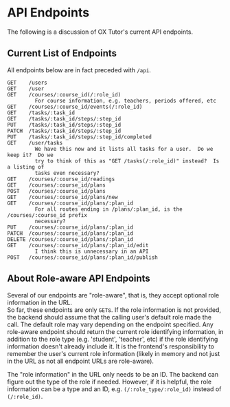 # API Endpoints

The following is a discussion of OX Tutor's current API endpoints.

## Current List of Endpoints

All endpoints below are in fact preceded with `/api`.  

```
GET    /users
GET    /user
GET    /courses/:course_id(/:role_id)
         For course information, e.g. teachers, periods offered, etc
GET    /courses/:course_id/events(/:role_id)
GET    /tasks/:task_id
GET    /tasks/:task_id/steps/:step_id
PUT    /tasks/:task_id/steps/:step_id
PATCH  /tasks/:task_id/steps/:step_id
PUT    /tasks/:task_id/steps/:step_id/completed 
GET    /user/tasks
         We have this now and it lists all tasks for a user.  Do we keep it?  Do we 
         try to think of this as "GET /tasks(/:role_id)" instead?  Is a listing of 
         tasks even necessary?
GET    /courses/:course_id/readings                
GET    /courses/:course_id/plans
POST   /courses/:course_id/plans
GET    /courses/:course_id/plans/new        
GET    /courses/:course_id/plans/:plan_id 
         For all routes ending in /plans/:plan_id, is the /courses/:course_id prefix
         necessary?
PUT    /courses/:course_id/plans/:plan_id 
PATCH  /courses/:course_id/plans/:plan_id 
DELETE /courses/:course_id/plans/:plan_id 
GET    /courses/:course_id/plans/:plan_id/edit   
         I think this is unnecessary in an API
POST   /courses/:course_id/plans/:plan_id/publish
```

## About Role-aware API Endpoints

Several of our endpoints are "role-aware", that is, they accept optional role information in the URL.  
So far, these endpoints are only `GET`s.  If the role information is not provided, the backend should 
assume that the calling user's default role made the call.  The default role may vary depending on the 
endpoint specified.  Any role-aware endpoint should return
the current role identifying information, in addition to the role type (e.g. 'student', 'teacher', etc)
if the role identifying information doesn't already include it.  It is the frontend's responsibility
to remember the user's current role information (likely in memory and not just in the URL as not all
endpoint URLs are role-aware).

The "role information" in the URL only needs to be an ID.  The backend can figure out the type of
the role if needed.  However, if it is helpful, the role information can be a type and an ID, e.g.
`(/:role_type/:role_id)` instead of `(/:role_id)`.

